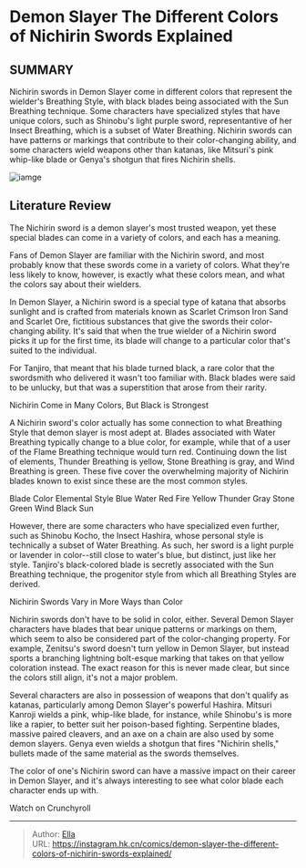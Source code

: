 # Demon Slayer The Different Colors of Nichirin Swords Explained


## SUMMARY 



  Nichirin swords in Demon Slayer come in different colors that represent the wielder&#39;s Breathing Style, with black blades being associated with the Sun Breathing technique.   Some characters have specialized styles that have unique colors, such as Shinobu&#39;s light purple sword, representantive of her Insect Breathing, which is a subset of Water Breathing.   Nichirin swords can have patterns or markings that contribute to their color-changing ability, and some characters wield weapons other than katanas, like Mitsuri&#39;s pink whip-like blade or Genya&#39;s shotgun that fires Nichirin shells.  

![iamge](https://static1.srcdn.com/wordpress/wp-content/uploads/2022/12/demon-slayer-nichirin-sword-colors.jpg)

## Literature Review

The Nichirin sword is a demon slayer&#39;s most trusted weapon, yet these special blades can come in a variety of colors, and each has a meaning.




Fans of Demon Slayer are familiar with the Nichirin sword, and most probably know that these swords come in a variety of colors. What they&#39;re less likely to know, however, is exactly what these colors mean, and what the colors say about their wielders.




In Demon Slayer, a Nichirin sword is a special type of katana that absorbs sunlight and is crafted from materials known as Scarlet Crimson Iron Sand and Scarlet Ore, fictitious substances that give the swords their color-changing ability. It&#39;s said that when the true wielder of a Nichirin sword picks it up for the first time, its blade will change to a particular color that&#39;s suited to the individual.

          

For Tanjiro, that meant that his blade turned black, a rare color that the swordsmith who delivered it wasn&#39;t too familiar with. Black blades were said to be unlucky, but that was a superstition that arose from their rarity.


 Nichirin Come in Many Colors, But Black is Strongest 
          




A Nichirin sword&#39;s color actually has some connection to what Breathing Style that demon slayer is most adept at. Blades associated with Water Breathing typically change to a blue color, for example, while that of a user of the Flame Breathing technique would turn red. Continuing down the list of elements, Thunder Breathing is yellow, Stone Breathing is gray, and Wind Breathing is green. These five cover the overwhelming majority of Nichirin blades known to exist since these are the most common styles.

 Blade Color  Elemental Style   Blue  Water   Red  Fire   Yellow  Thunder   Gray  Stone   Green  Wind   Black  Sun   






However, there are some characters who have specialized even further, such as Shinobu Kocho, the Insect Hashira, whose personal style is technically a subset of Water Breathing. As such, her sword is a light purple or lavender in color--still close to water&#39;s blue, but distinct, just like her style. Tanjiro&#39;s black-colored blade is secretly associated with the Sun Breathing technique, the progenitor style from which all Breathing Styles are derived.



 Nichirin Swords Vary in More Ways than Color 
          

Nichirin swords don&#39;t have to be solid in color, either. Several Demon Slayer characters have blades that bear unique patterns or markings on them, which seem to also be considered part of the color-changing property. For example, Zenitsu&#39;s sword doesn&#39;t turn yellow in Demon Slayer, but instead sports a branching lightning bolt-esque marking that takes on that yellow coloration instead. The exact reason for this is never made clear, but since the colors still align, it&#39;s not a major problem.




Several characters are also in possession of weapons that don&#39;t qualify as katanas, particularly among Demon Slayer&#39;s powerful Hashira. Mitsuri Kanroji wields a pink, whip-like blade, for instance, while Shinobu&#39;s is more like a rapier, to better suit her poison-based fighting. Serpentine blades, massive paired cleavers, and an axe on a chain are also used by some demon slayers. Genya even wields a shotgun that fires &#34;Nichirin shells,&#34; bullets made of the same material as the swords themselves.

The color of one&#39;s Nichirin sword can have a massive impact on their career in Demon Slayer, and it&#39;s always interesting to see what color blade each character ends up with.

Watch on Crunchyroll



---

> Author: [Ella](https://instagram.hk.cn/)  
> URL: https://instagram.hk.cn/comics/demon-slayer-the-different-colors-of-nichirin-swords-explained/  

